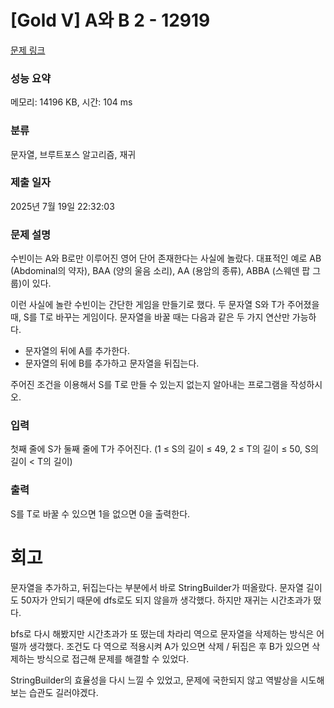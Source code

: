 # [Gold V] A와 B 2 - 12919 

[문제 링크](https://www.acmicpc.net/problem/12919) 

### 성능 요약

메모리: 14196 KB, 시간: 104 ms

### 분류

문자열, 브루트포스 알고리즘, 재귀

### 제출 일자

2025년 7월 19일 22:32:03

### 문제 설명

<p>수빈이는 A와 B로만 이루어진 영어 단어 존재한다는 사실에 놀랐다. 대표적인 예로 AB (Abdominal의 약자), BAA (양의 울음 소리), AA (용암의 종류), ABBA (스웨덴 팝 그룹)이 있다.</p>

<p>이런 사실에 놀란 수빈이는 간단한 게임을 만들기로 했다. 두 문자열 S와 T가 주어졌을 때, S를 T로 바꾸는 게임이다. 문자열을 바꿀 때는 다음과 같은 두 가지 연산만 가능하다.</p>

<ul>
	<li>문자열의 뒤에 A를 추가한다.</li>
	<li>문자열의 뒤에 B를 추가하고 문자열을 뒤집는다.</li>
</ul>

<p>주어진 조건을 이용해서 S를 T로 만들 수 있는지 없는지 알아내는 프로그램을 작성하시오. </p>

### 입력 

 <p>첫째 줄에 S가 둘째 줄에 T가 주어진다. (1 ≤ S의 길이 ≤ 49, 2 ≤ T의 길이 ≤ 50, S의 길이 < T의 길이)</p>

### 출력 

 <p>S를 T로 바꿀 수 있으면 1을 없으면 0을 출력한다.</p>


# 회고

문자열을 추가하고, 뒤집는다는 부분에서 바로 StringBuilder가 떠올랐다. 문자열 길이도 50자가 안되기 때문에 dfs로도 되지 않을까 생각했다. 하지만 재귀는 시간초과가 떴다.

bfs로 다시 해봤지만 시간초과가 또 떴는데 차라리 역으로 문자열을 삭제하는 방식은 어떨까 생각했다. 조건도 다 역으로 적용시켜 A가 있으면 삭제 / 뒤집은 후 B가 있으면 삭제하는 방식으로 접근해 문제를 해결할 수 있었다.

StringBuilder의 효율성을 다시 느낄 수 있었고, 문제에 국한되지 않고 역발상을 시도해보는 습관도 길러야겠다.
